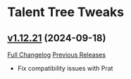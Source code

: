 # Talent Tree Tweaks

## [v1.12.21](https://github.com/NumyAddon/TalentTreeTweaks/tree/v1.12.21) (2024-09-18)
[Full Changelog](https://github.com/NumyAddon/TalentTreeTweaks/compare/v1.12.20...v1.12.21) [Previous Releases](https://github.com/NumyAddon/TalentTreeTweaks/releases)

- Fix compatibility issues with Prat  
